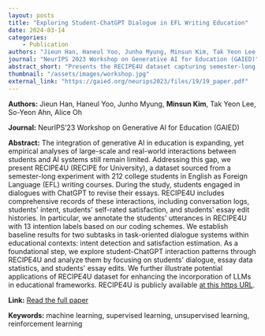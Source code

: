 ```yaml
---
layout: posts
title: "Exploring Student-ChatGPT Dialogue in EFL Writing Education"
date: 2024-03-14
categories: 
    - Publication
authors: "Jieun Han, Haneul Yoo, Junho Myung, Minsun Kim, Tak Yeon Lee, So-Yeon Ahn, Alice Oh"
journal: "NeurIPS 2023 Workshop on Generative AI for Education (GAIED)"
abstract_short: "Presents the RECIPE4U dataset capturing semester-long student-ChatGPT dialogues in EFL writing courses and outlines baseline analyses for educational LLM research."
thumbnail: "/assets/images/workshop.jpg"
external_link: "https://gaied.org/neurips2023/files/19/19_paper.pdf"
---
```


**Authors:** Jieun Han, Haneul Yoo, Junho Myung, **Minsun Kim**, Tak Yeon Lee, So-Yeon Ahn, Alice Oh

**Journal:** NeurIPS’23 Workshop on Generative AI for Education (GAIED)

**Abstract:**
The integration of generative AI in education is expanding, yet empirical analyses of large-scale and real-world interactions between students and AI systems still remain limited. Addressing this gap, we present RECIPE4U (RECIPE for University), a dataset sourced from a semester-long experiment with 212 college students in English as Foreign Language (EFL) writing courses. During the study, students engaged in dialogues with ChatGPT to revise their essays. RECIPE4U includes comprehensive records of these interactions, including conversation logs, students' intent, students' self-rated satisfaction, and students' essay edit histories. In particular, we annotate the students' utterances in RECIPE4U with 13 intention labels based on our coding schemes. We establish baseline results for two subtasks in task-oriented dialogue systems within educational contexts: intent detection and satisfaction estimation. As a foundational step, we explore student-ChatGPT interaction patterns through RECIPE4U and analyze them by focusing on students' dialogue, essay data statistics, and students' essay edits. We further illustrate potential applications of RECIPE4U dataset for enhancing the incorporation of LLMs in educational frameworks. RECIPE4U is publicly available [at this https URL](https://zeunie.github.io/RECIPE4U/).

**Link:** [Read the full paper](https://gaied.org/neurips2023/files/19/19_paper.pdf)

**Keywords:** machine learning, supervised learning, unsupervised learning, reinforcement learning
